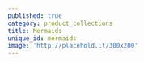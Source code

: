 ```yaml
---
published: true
category: product_collections
title: Mermaids
unique_id: mermaids
image: 'http://placehold.it/300x200'
---
```


